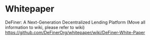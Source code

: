 # Whitepaper
DeFiner: A Next-Generation Decentralized Lending Platform
(Move all information to wiki, please refer to wiki)
https://github.com/DeFinerOrg/whitepaper/wiki/DeFiner-White-Paper
